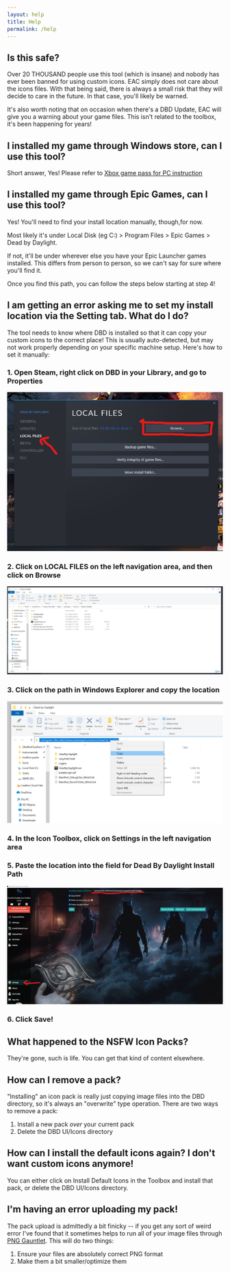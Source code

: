 ```yaml
---
layout: help
title: Help
permalink: /help
---
```

## Is this safe?
Over 20 THOUSAND people use this tool (which is insane) and nobody has ever been banned for using custom icons. EAC simply does not care about the icons files. With that being said, there is always a small risk that they will decide to care in the future. In that case, you'll likely be warned. 

It's also worth noting that on occasion when there's a DBD Update, EAC will give you a warning about your game files. This isn't related to the toolbox, it's been happening for years!
## I installed my game through Windows store, can I use this tool?
Short answer, Yes! Please refer to [Xbox game pass for PC instruction](/help/xbox)

## I installed my game through Epic Games, can I use this tool?
Yes! You'll need to find your install location manually, though,for now. 

Most likely it's under Local Disk (eg C:\) > Program Files > Epic Games > Dead by Daylight.

If not, it'll be under wherever else you have your Epic Launcher games installed. This differs from person to person, so we can't say for sure where you'll find it.

Once you find this path, you can follow the steps below starting at step 4!

## I am getting an error asking me to set my install location via the Setting tab. What do I do?
The tool needs to know where DBD is installed so that it can copy your custom icons to the correct place! This is usually auto-detected, but may not work properly depending on your specific machine setup. Here's how to set it manually:

### 1. Open Steam, right click on DBD in your Library, and go to Properties
![Open Steam, right click on DBD in your Library, and go to Properties](images/set-install-path-1.png)

### 2. Click on LOCAL FILES on the left navigation area, and then click on Browse
![Click on LOCAL FILES on the left navigation area, and then click on Browse](images/set-install-path-2.png)

### 3. Click on the path in Windows Explorer and copy the location
![Click on the path in Windows Explorer and copy the location](images/set-install-path-3.png)

### 4. In the Icon Toolbox, click on Settings in the left navigation area

### 5. Paste the location into the field for Dead By Daylight Install Path
![Paste the location into the field for Dead By Daylight Install Path](images/set-install-path-4.png)

### 6. Click Save!

## What happened to the NSFW Icon Packs?
They're gone, such is life. You can get that kind of content elsewhere.

## How can I remove a pack?
"Installing" an icon pack is really just copying image files into the DBD directory, so it's always an "overwrite" type operation. There are two ways to remove a pack:

1. Install a new pack _over_ your current pack
2. Delete the DBD UI/Icons directory

## How can I install the default icons again? I don't want custom icons anymore!
You can either click on Install Default Icons in the Toolbox and install that pack, or delete the DBD UI/Icons directory.

## I'm having an error uploading my pack!
The pack upload is admittedly a bit finicky -- if you get any sort of weird error I've found that it sometimes helps to run all of your image files through [PNG Gauntlet](https://pnggauntlet.com/). This will do two things:

1. Ensure your files are absolutely correct PNG format
2. Make them a bit smaller/optimize them
